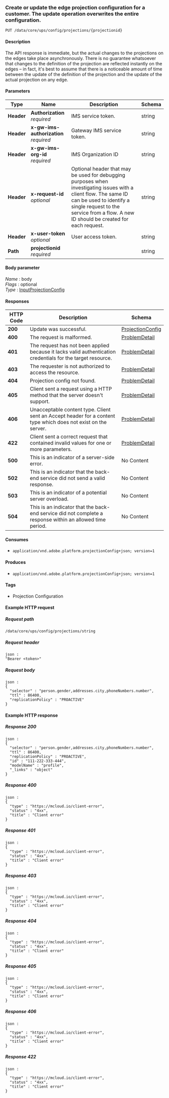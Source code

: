 
<a name="update"></a>
### Create or update the edge projection configuration for a customer. The update operation overwrites the entire configuration.
```
PUT /data/core/ups/config/projections/{projectionid}
```


#### Description
The API response is immediate, but the actual changes to the projections on the edges take place asynchronously. There is no guarantee whatsoever that changes to the definition of the projection are reflected instantly on the edges – in fact, it's best to assume that there is a noticeable amount of time between the update of the definition of the projection and the update of the actual projection on any edge.


#### Parameters

|Type|Name|Description|Schema|
|---|---|---|---|
|**Header**|**Authorization**  <br>*required*|IMS service token.|string|
|**Header**|**x-gw-ims-authorization**  <br>*required*|Gateway IMS service token.|string|
|**Header**|**x-gw-ims-org-id**  <br>*required*|IMS Organization ID|string|
|**Header**|**x-request-id**  <br>*optional*|Optional header that may be used for debugging purposes when investigating issues with a client flow. The same ID can be used to identify a single request to the service from a flow. A new ID should be created for each request.|string|
|**Header**|**x-user-token**  <br>*optional*|User access token.|string|
|**Path**|**projectionid**  <br>*required*||string|


#### Body parameter
*Name* : body  
*Flags* : optional  
*Type* : [InputProjectionConfig](../definitions/InputProjectionConfig.md#inputprojectionconfig)


#### Responses

|HTTP Code|Description|Schema|
|---|---|---|
|**200**|Update was successful.|[ProjectionConfig](../definitions/ProjectionConfig.md#projectionconfig)|
|**400**|The request is malformed.|[ProblemDetail](../definitions/ProblemDetail.md#problemdetail)|
|**401**|The request has not been applied because it lacks valid authentication credentials for the target resource.|[ProblemDetail](../definitions/ProblemDetail.md#problemdetail)|
|**403**|The requester is not authorized to access the resource.|[ProblemDetail](../definitions/ProblemDetail.md#problemdetail)|
|**404**|Projection config not found.|[ProblemDetail](../definitions/ProblemDetail.md#problemdetail)|
|**405**|Client sent a request using a HTTP method that the server doesn't support.|[ProblemDetail](../definitions/ProblemDetail.md#problemdetail)|
|**406**|Unacceptable content type. Client sent an Accept header for a content type which does not exist on the server.|[ProblemDetail](../definitions/ProblemDetail.md#problemdetail)|
|**422**|Client sent a correct request that contained invalid values for one or more parameters.|[ProblemDetail](../definitions/ProblemDetail.md#problemdetail)|
|**500**|This is an indicator of a server-side error.|No Content|
|**502**|This is an indicator that the back-end service did not send a valid response.|No Content|
|**503**|This is an indicator of a potential server overload.|No Content|
|**504**|This is an indicator that the back-end service did not complete a response within an allowed time period.|No Content|


#### Consumes

* `application/vnd.adobe.platform.projectionConfig+json; version=1`


#### Produces

* `application/vnd.adobe.platform.projectionConfig+json; version=1`


#### Tags

* Projection Configuration


#### Example HTTP request

##### Request path
```
/data/core/ups/config/projections/string
```


##### Request header
```
json :
"Bearer <token>"
```


##### Request body
```
json :
{
  "selector" : "person.gender,addresses.city,phoneNumbers.number",
  "ttl" : 86400,
  "replicationPolicy" : "PROACTIVE"
}
```


#### Example HTTP response

##### Response 200
```
json :
{
  "selector" : "person.gender,addresses.city,phoneNumbers.number",
  "ttl" : 86400,
  "replicationPolicy" : "PROACTIVE",
  "id" : "111-222-333-444",
  "modelName" : "profile",
  "_links" : "object"
}
```


##### Response 400
```
json :
{
  "type" : "https://mcloud.io/client-error",
  "status" : "4xx",
  "title" : "Client error"
}
```


##### Response 401
```
json :
{
  "type" : "https://mcloud.io/client-error",
  "status" : "4xx",
  "title" : "Client error"
}
```


##### Response 403
```
json :
{
  "type" : "https://mcloud.io/client-error",
  "status" : "4xx",
  "title" : "Client error"
}
```


##### Response 404
```
json :
{
  "type" : "https://mcloud.io/client-error",
  "status" : "4xx",
  "title" : "Client error"
}
```


##### Response 405
```
json :
{
  "type" : "https://mcloud.io/client-error",
  "status" : "4xx",
  "title" : "Client error"
}
```


##### Response 406
```
json :
{
  "type" : "https://mcloud.io/client-error",
  "status" : "4xx",
  "title" : "Client error"
}
```


##### Response 422
```
json :
{
  "type" : "https://mcloud.io/client-error",
  "status" : "4xx",
  "title" : "Client error"
}
```



